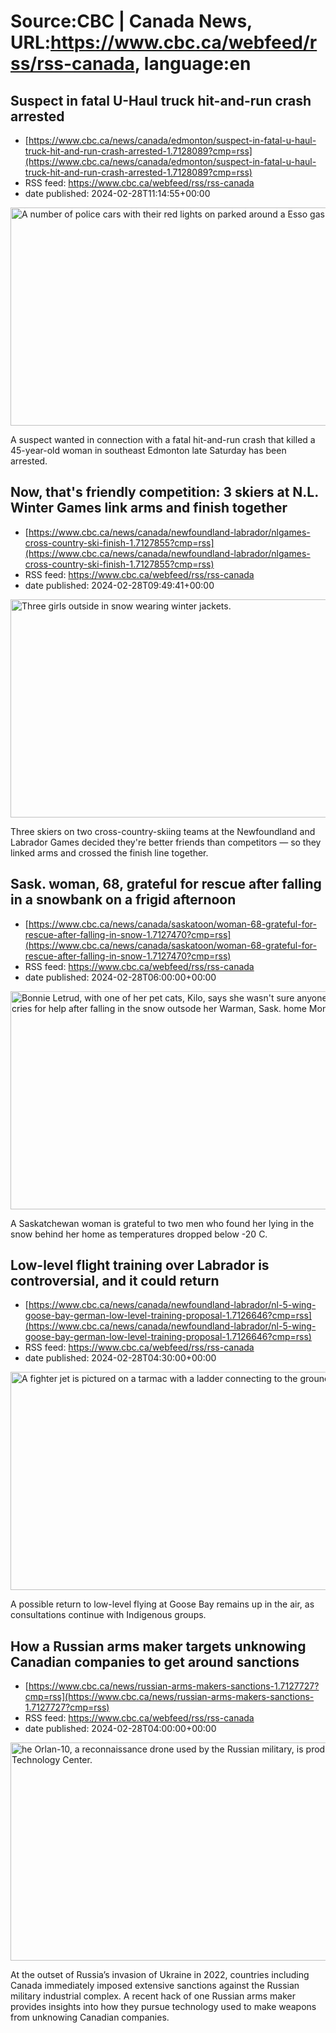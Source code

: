# Source:CBC | Canada News, URL:https://www.cbc.ca/webfeed/rss/rss-canada, language:en

## Suspect in fatal U-Haul truck hit-and-run crash arrested
 - [https://www.cbc.ca/news/canada/edmonton/suspect-in-fatal-u-haul-truck-hit-and-run-crash-arrested-1.7128089?cmp=rss](https://www.cbc.ca/news/canada/edmonton/suspect-in-fatal-u-haul-truck-hit-and-run-crash-arrested-1.7128089?cmp=rss)
 - RSS feed: https://www.cbc.ca/webfeed/rss/rss-canada
 - date published: 2024-02-28T11:14:55+00:00

<img alt="A number of police cars with their red lights on parked around a Esso gas station at night." height="349" src="https://i.cbc.ca/1.7125295.1708891006!/fileImage/httpImage/image.jpg_gen/derivatives/16x9_620/fatal-crash-in-southeast-edmonton.jpg" title="" width="620" /><p>A suspect wanted in connection with a fatal hit-and-run crash that killed a 45-year-old woman in southeast Edmonton late Saturday has been arrested. </p>

## Now, that's friendly competition: 3 skiers at N.L. Winter Games link arms and finish together
 - [https://www.cbc.ca/news/canada/newfoundland-labrador/nlgames-cross-country-ski-finish-1.7127855?cmp=rss](https://www.cbc.ca/news/canada/newfoundland-labrador/nlgames-cross-country-ski-finish-1.7127855?cmp=rss)
 - RSS feed: https://www.cbc.ca/webfeed/rss/rss-canada
 - date published: 2024-02-28T09:49:41+00:00

<img alt="Three girls outside in snow wearing winter jackets." height="349" src="https://i.cbc.ca/1.7127857.1709131753!/fileImage/httpImage/image.jpg_gen/derivatives/16x9_620/juliette-colbourne-georgia-wiseman-and-jocelyn-coate.jpg" title="Juliette Colbourne (l-r), Georgia Wiseman and Jocelyn Coates are friends and competing athletes who decided to cross the finish line together during Tuesday&apos;s 5-kilolmetre cross country ski race." width="620" /><p>Three skiers on two cross-country-skiing teams at the Newfoundland and Labrador Games decided they're better friends than competitors — so they linked arms and crossed the finish line together.</p>

## Sask. woman, 68, grateful for rescue after falling in a snowbank on a frigid afternoon
 - [https://www.cbc.ca/news/canada/saskatoon/woman-68-grateful-for-rescue-after-falling-in-snow-1.7127470?cmp=rss](https://www.cbc.ca/news/canada/saskatoon/woman-68-grateful-for-rescue-after-falling-in-snow-1.7127470?cmp=rss)
 - RSS feed: https://www.cbc.ca/webfeed/rss/rss-canada
 - date published: 2024-02-28T06:00:00+00:00

<img alt="Bonnie Letrud, with one of her pet cats, Kilo, says she wasn&apos;t sure anyone would hear her cries for help after falling in the snow outsode her Warman, Sask. home Monday. " height="349" src="https://i.cbc.ca/1.7127491.1709072354!/fileImage/httpImage/image.jpg_gen/derivatives/16x9_620/bonnie.jpg" title="Bonnie Letrud, with one of her pet cats, Kilo, says she wasn&apos;t sure anyone would hear her cries for help after falling in the snow outsode her Warman, Sask. home Monday. " width="620" /><p>A Saskatchewan woman is grateful to two men who found her lying in the snow behind her home as temperatures dropped below -20 C.</p>

## Low-level flight training over Labrador is controversial, and it could return
 - [https://www.cbc.ca/news/canada/newfoundland-labrador/nl-5-wing-goose-bay-german-low-level-training-proposal-1.7126646?cmp=rss](https://www.cbc.ca/news/canada/newfoundland-labrador/nl-5-wing-goose-bay-german-low-level-training-proposal-1.7126646?cmp=rss)
 - RSS feed: https://www.cbc.ca/webfeed/rss/rss-canada
 - date published: 2024-02-28T04:30:00+00:00

<img alt="A fighter jet is pictured on a tarmac with a ladder connecting to the ground." height="349" src="https://i.cbc.ca/1.7126656.1709042290!/fileImage/httpImage/image.jpg_gen/derivatives/16x9_620/german-air-force-jet-2005-cbc.jpg" title="One of the final German jets to come to Goose Bay for low-level flight training in the spring of 2005 is pictured in this file image." width="620" /><p>A possible return to low-level flying at Goose Bay remains up in the air, as consultations continue with Indigenous groups.</p>

## How a Russian arms maker targets unknowing Canadian companies to get around sanctions
 - [https://www.cbc.ca/news/russian-arms-makers-sanctions-1.7127727?cmp=rss](https://www.cbc.ca/news/russian-arms-makers-sanctions-1.7127727?cmp=rss)
 - RSS feed: https://www.cbc.ca/webfeed/rss/rss-canada
 - date published: 2024-02-28T04:00:00+00:00

<img alt="he Orlan-10, a reconnaissance drone used by the Russian military, is produced by Special Technology Center." height="349" src="https://i.cbc.ca/1.7127733.1709091301!/fileImage/httpImage/image.jpg_gen/derivatives/16x9_620/russia-ukraine-orlan.jpg" title="Arms maker Special Technology Center produces the Orlan-10, a reconnaissance drone used by the Russian military." width="620" /><p>At the outset of Russia’s invasion of Ukraine in 2022, countries including Canada immediately imposed extensive sanctions against the Russian military industrial complex. A recent hack of one Russian arms maker provides insights into how they pursue technology used to make weapons from unknowing Canadian companies.</p>

